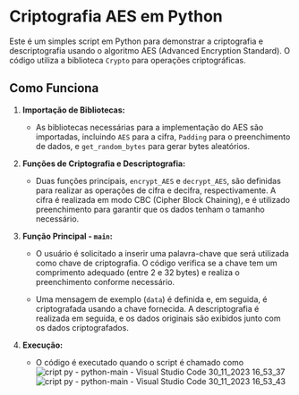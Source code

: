 
# Criptografia AES em Python

Este é um simples script em Python para demonstrar a criptografia e descriptografia usando o algoritmo AES (Advanced Encryption Standard). O código utiliza a biblioteca `Crypto` para operações criptográficas.

## Como Funciona

1. **Importação de Bibliotecas:**
   - As bibliotecas necessárias para a implementação do AES são importadas, incluindo `AES` para a cifra, `Padding` para o preenchimento de dados, e `get_random_bytes` para gerar bytes aleatórios.

2. **Funções de Criptografia e Descriptografia:**
   - Duas funções principais, `encrypt_AES` e `decrypt_AES`, são definidas para realizar as operações de cifra e decifra, respectivamente. A cifra é realizada em modo CBC (Cipher Block Chaining), e é utilizado preenchimento para garantir que os dados tenham o tamanho necessário.

3. **Função Principal - `main`:**
   - O usuário é solicitado a inserir uma palavra-chave que será utilizada como chave de criptografia. O código verifica se a chave tem um comprimento adequado (entre 2 e 32 bytes) e realiza o preenchimento conforme necessário.

   - Uma mensagem de exemplo (`data`) é definida e, em seguida, é criptografada usando a chave fornecida. A descriptografia é realizada em seguida, e os dados originais são exibidos junto com os dados criptografados.

4. **Execução:**
   - O código é executado quando o script é chamado como
![cript py - python-main - Visual Studio Code 30_11_2023 16_53_37](https://github.com/DaviHuene/Criptografia-em-AES/assets/134159546/ae90d1b3-b64a-451b-a0c1-66b4c53b98ca)
![cript py - python-main - Visual Studio Code 30_11_2023 16_53_43](https://github.com/DaviHuene/Criptografia-em-AES/assets/134159546/49d0f43b-ecbd-4b09-975f-19ffd4b80ca3)
